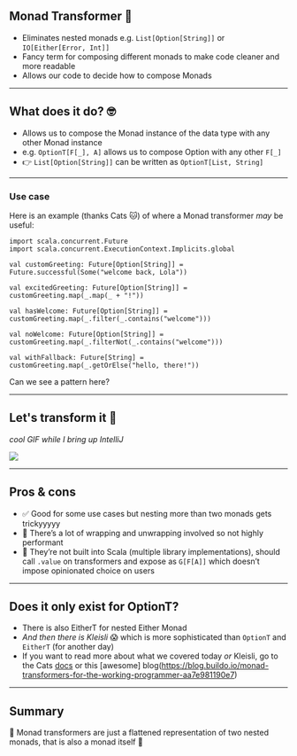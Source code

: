 ## Monad Transformer 🤖

- Eliminates nested monads e.g. `List[Option[String]]` or `IO[Either[Error, Int]]`
- Fancy term for composing different monads to make code cleaner and more readable
- Allows our code to decide how to compose Monads

---

## What does it do? 🤓

- Allows us to compose the Monad instance of the data type with any other Monad instance
- e.g. `OptionT[F[_], A]` allows us to compose Option with any other `F[_]`
- 👉 `List[Option[String]]` can be written as `OptionT[List, String]`

---

### Use case

Here is an example (thanks Cats 🐱) of where a Monad transformer _may_ be useful:

```
import scala.concurrent.Future
import scala.concurrent.ExecutionContext.Implicits.global

val customGreeting: Future[Option[String]] = Future.successful(Some("welcome back, Lola"))

val excitedGreeting: Future[Option[String]] = customGreeting.map(_.map(_ + "!"))

val hasWelcome: Future[Option[String]] = customGreeting.map(_.filter(_.contains("welcome")))

val noWelcome: Future[Option[String]] = customGreeting.map(_.filterNot(_.contains("welcome")))

val withFallback: Future[String] = customGreeting.map(_.getOrElse("hello, there!"))
```

Can we see a pattern here?

---

## Let's transform it 🧠

_cool GIF while I bring up IntelliJ_

![](https://media.giphy.com/media/8r74OZnPUDnPy/giphy.gif)

---

## Pros & cons

- ✅ Good for some use cases but nesting more than two monads gets trickyyyyy
- 🤔 There’s a lot of wrapping and unwrapping involved so not highly performant
- 🤔 They’re not built into Scala (multiple library implementations), should call `.value` on transformers and expose as `G[F[A]]` which doesn’t impose opinionated choice on users

---

## Does it only exist for OptionT?

- There is also EitherT for nested Either Monad
- _And then there is Kleisli_ 😱 which is more sophisticated than `OptionT` and `EitherT` (for another day)
- If you want to read more about what we covered today _or_ Kleisli, go to the Cats [docs](https://typelevel.org/cats/datatypes.html) or this [awesome] blog(https://blog.buildo.io/monad-transformers-for-the-working-programmer-aa7e981190e7)

---

## Summary

🌈 Monad transformers are just a flattened representation of two nested monads, that is also a monad itself 🌈
